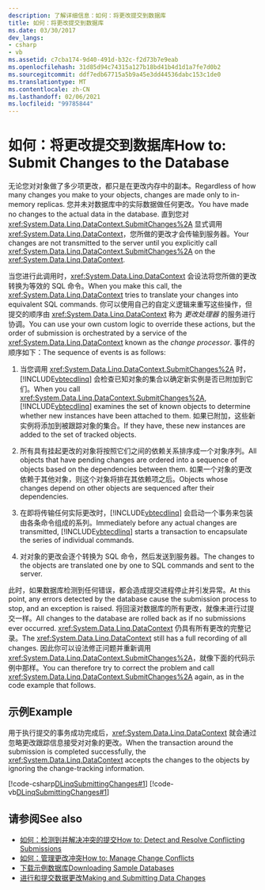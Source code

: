 ```yaml
---
description: 了解详细信息：如何：将更改提交到数据库
title: 如何：将更改提交到数据库
ms.date: 03/30/2017
dev_langs:
- csharp
- vb
ms.assetid: c7cba174-9d40-491d-b32c-f2d73b7e9eab
ms.openlocfilehash: 31d85d94c74315a127b18bd41b4d1d1a7fe7d0b2
ms.sourcegitcommit: ddf7edb67715a5b9a45e3dd44536dabc153c1de0
ms.translationtype: MT
ms.contentlocale: zh-CN
ms.lasthandoff: 02/06/2021
ms.locfileid: "99785844"
---
```

# <a name="how-to-submit-changes-to-the-database"></a><span data-ttu-id="7587e-103">如何：将更改提交到数据库</span><span class="sxs-lookup"><span data-stu-id="7587e-103">How to: Submit Changes to the Database</span></span>

<span data-ttu-id="7587e-104">无论您对对象做了多少项更改，都只是在更改内存中的副本。</span><span class="sxs-lookup"><span data-stu-id="7587e-104">Regardless of how many changes you make to your objects, changes are made only to in-memory replicas.</span></span> <span data-ttu-id="7587e-105">您并未对数据库中的实际数据做任何更改。</span><span class="sxs-lookup"><span data-stu-id="7587e-105">You have made no changes to the actual data in the database.</span></span> <span data-ttu-id="7587e-106">直到您对 <xref:System.Data.Linq.DataContext.SubmitChanges%2A> 显式调用 <xref:System.Data.Linq.DataContext>，您所做的更改才会传输到服务器。</span><span class="sxs-lookup"><span data-stu-id="7587e-106">Your changes are not transmitted to the server until you explicitly call <xref:System.Data.Linq.DataContext.SubmitChanges%2A> on the <xref:System.Data.Linq.DataContext>.</span></span>  
  
 <span data-ttu-id="7587e-107">当您进行此调用时，<xref:System.Data.Linq.DataContext> 会设法将您所做的更改转换为等效的 SQL 命令。</span><span class="sxs-lookup"><span data-stu-id="7587e-107">When you make this call, the <xref:System.Data.Linq.DataContext> tries to translate your changes into equivalent SQL commands.</span></span> <span data-ttu-id="7587e-108">你可以使用自己的自定义逻辑来重写这些操作，但提交的顺序由 <xref:System.Data.Linq.DataContext> 称为 *更改处理器* 的服务进行协调。</span><span class="sxs-lookup"><span data-stu-id="7587e-108">You can use your own custom logic to override these actions, but the order of submission is orchestrated by a service of the <xref:System.Data.Linq.DataContext> known as the *change processor*.</span></span> <span data-ttu-id="7587e-109">事件的顺序如下：</span><span class="sxs-lookup"><span data-stu-id="7587e-109">The sequence of events is as follows:</span></span>  
  
1. <span data-ttu-id="7587e-110">当您调用 <xref:System.Data.Linq.DataContext.SubmitChanges%2A> 时，[!INCLUDE[vbtecdlinq](../../../../../../includes/vbtecdlinq-md.md)] 会检查已知对象的集合以确定新实例是否已附加到它们。</span><span class="sxs-lookup"><span data-stu-id="7587e-110">When you call <xref:System.Data.Linq.DataContext.SubmitChanges%2A>, [!INCLUDE[vbtecdlinq](../../../../../../includes/vbtecdlinq-md.md)] examines the set of known objects to determine whether new instances have been attached to them.</span></span> <span data-ttu-id="7587e-111">如果已附加，这些新实例将添加到被跟踪对象的集合。</span><span class="sxs-lookup"><span data-stu-id="7587e-111">If they have, these new instances are added to the set of tracked objects.</span></span>  
  
2. <span data-ttu-id="7587e-112">所有具有挂起更改的对象将按照它们之间的依赖关系排序成一个对象序列。</span><span class="sxs-lookup"><span data-stu-id="7587e-112">All objects that have pending changes are ordered into a sequence of objects based on the dependencies between them.</span></span> <span data-ttu-id="7587e-113">如果一个对象的更改依赖于其他对象，则这个对象将排在其依赖项之后。</span><span class="sxs-lookup"><span data-stu-id="7587e-113">Objects whose changes depend on other objects are sequenced after their dependencies.</span></span>  
  
3. <span data-ttu-id="7587e-114">在即将传输任何实际更改时，[!INCLUDE[vbtecdlinq](../../../../../../includes/vbtecdlinq-md.md)] 会启动一个事务来包装由各条命令组成的系列。</span><span class="sxs-lookup"><span data-stu-id="7587e-114">Immediately before any actual changes are transmitted, [!INCLUDE[vbtecdlinq](../../../../../../includes/vbtecdlinq-md.md)] starts a transaction to encapsulate the series of individual commands.</span></span>  
  
4. <span data-ttu-id="7587e-115">对对象的更改会逐个转换为 SQL 命令，然后发送到服务器。</span><span class="sxs-lookup"><span data-stu-id="7587e-115">The changes to the objects are translated one by one to SQL commands and sent to the server.</span></span>  
  
 <span data-ttu-id="7587e-116">此时，如果数据库检测到任何错误，都会造成提交进程停止并引发异常。</span><span class="sxs-lookup"><span data-stu-id="7587e-116">At this point, any errors detected by the database cause the submission process to stop, and an exception is raised.</span></span> <span data-ttu-id="7587e-117">将回滚对数据库的所有更改，就像未进行过提交一样。</span><span class="sxs-lookup"><span data-stu-id="7587e-117">All changes to the database are rolled back as if no submissions ever occurred.</span></span> <span data-ttu-id="7587e-118"><xref:System.Data.Linq.DataContext> 仍具有所有更改的完整记录。</span><span class="sxs-lookup"><span data-stu-id="7587e-118">The <xref:System.Data.Linq.DataContext> still has a full recording of all changes.</span></span> <span data-ttu-id="7587e-119">因此你可以设法修正问题并重新调用 <xref:System.Data.Linq.DataContext.SubmitChanges%2A>，就像下面的代码示例中那样。</span><span class="sxs-lookup"><span data-stu-id="7587e-119">You can therefore try to correct the problem and call <xref:System.Data.Linq.DataContext.SubmitChanges%2A> again, as in the code example that follows.</span></span>  
  
## <a name="example"></a><span data-ttu-id="7587e-120">示例</span><span class="sxs-lookup"><span data-stu-id="7587e-120">Example</span></span>  

 <span data-ttu-id="7587e-121">用于执行提交的事务成功完成后，<xref:System.Data.Linq.DataContext> 就会通过忽略更改跟踪信息接受对对象的更改。</span><span class="sxs-lookup"><span data-stu-id="7587e-121">When the transaction around the submission is completed successfully, the <xref:System.Data.Linq.DataContext> accepts the changes to the objects by ignoring the change-tracking information.</span></span>  
  
 [!code-csharp[DLinqSubmittingChanges#1](../../../../../../samples/snippets/csharp/VS_Snippets_Data/DLinqSubmittingChanges/cs/Program.cs#1)]
 [!code-vb[DLinqSubmittingChanges#1](../../../../../../samples/snippets/visualbasic/VS_Snippets_Data/DLinqSubmittingChanges/vb/Module1.vb#1)]  
  
## <a name="see-also"></a><span data-ttu-id="7587e-122">请参阅</span><span class="sxs-lookup"><span data-stu-id="7587e-122">See also</span></span>

- [<span data-ttu-id="7587e-123">如何：检测到并解决冲突的提交</span><span class="sxs-lookup"><span data-stu-id="7587e-123">How to: Detect and Resolve Conflicting Submissions</span></span>](how-to-detect-and-resolve-conflicting-submissions.md)
- [<span data-ttu-id="7587e-124">如何：管理更改冲突</span><span class="sxs-lookup"><span data-stu-id="7587e-124">How to: Manage Change Conflicts</span></span>](how-to-manage-change-conflicts.md)
- [<span data-ttu-id="7587e-125">下载示例数据库</span><span class="sxs-lookup"><span data-stu-id="7587e-125">Downloading Sample Databases</span></span>](downloading-sample-databases.md)
- [<span data-ttu-id="7587e-126">进行和提交数据更改</span><span class="sxs-lookup"><span data-stu-id="7587e-126">Making and Submitting Data Changes</span></span>](making-and-submitting-data-changes.md)

